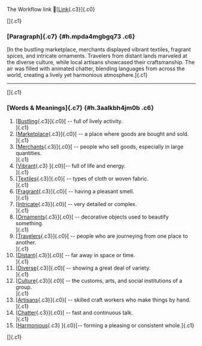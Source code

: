 The Workflow link
👏[[Link](https://www.google.com/url?q=http://www.google.com&sa=D&source=editors&ust=1757237366632441&usg=AOvVaw1GZ6bGrOLUJDmqPCcigbKI){.c3}]{.c0}

[]{.c1}

### [Paragraph]{.c7} {#h.mpda4mgbgq73 .c6}

[In the bustling marketplace, merchants displayed vibrant textiles,
fragrant spices, and intricate ornaments. Travelers from distant lands
marveled at the diverse culture, while local artisans showcased their
craftsmanship. The air was filled with animated chatter, blending
languages from across the world, creating a lively yet harmonious
atmosphere.]{.c1}

------------------------------------------------------------------------

[]{.c1}

### [Words & Meanings]{.c7} {#h.3aalkbh4jm0b .c6}

1.  [[Bustling](https://www.google.com/url?q=http://www.google.com&sa=D&source=editors&ust=1757237366633168&usg=AOvVaw3tQe4T9OvIqdA_nXKNaLT7){.c3}]{.c0}[ --
    full of lively activity.\
    ]{.c1}
2.  [[Marketplace](https://www.google.com/url?q=http://www.google.com&sa=D&source=editors&ust=1757237366633337&usg=AOvVaw3NRD7u7c5J027UyBRvhPvv){.c3}]{.c0}[ --
    a place where goods are bought and sold.\
    ]{.c1}
3.  [[Merchants](https://www.google.com/url?q=http://www.google.com&sa=D&source=editors&ust=1757237366633446&usg=AOvVaw0ig-oQ6HH_NQ7InonffuRQ){.c3}]{.c0}[ --
    people who sell goods, especially in large quantities.\
    ]{.c1}
4.  [[Vibrant](https://www.google.com/url?q=http://www.google.com&sa=D&source=editors&ust=1757237366633557&usg=AOvVaw0JToq1AziZ0fLpnhmbqeYy){.c3}
    ]{.c0}[-- full of life and energy.\
    ]{.c1}
5.  [[Textiles](https://www.google.com/url?q=http://www.google.com&sa=D&source=editors&ust=1757237366633644&usg=AOvVaw1RGqINHgubtNXtKR1fRyJQ){.c3}]{.c0}[ --
    types of cloth or woven fabric.\
    ]{.c1}
6.  [[Fragrant](https://www.google.com/url?q=http://www.google.com&sa=D&source=editors&ust=1757237366633741&usg=AOvVaw0Fiu8FTA8gNduxbTlJLycv){.c3}]{.c0}[ --
    having a pleasant smell.\
    ]{.c1}
7.  [[Intricate](https://www.google.com/url?q=http://www.google.com&sa=D&source=editors&ust=1757237366633833&usg=AOvVaw1l_dCGTd9Rx6mQ3bw__TK1){.c3}]{.c0}[ --
    very detailed or complex.\
    ]{.c1}
8.  [[Ornaments](https://www.google.com/url?q=http://www.google.com&sa=D&source=editors&ust=1757237366633988&usg=AOvVaw26SYfVMIcT9Zaba7i4V7lJ){.c3}]{.c0}[ --
    decorative objects used to beautify something.\
    ]{.c1}
9.  [[Travelers](https://www.google.com/url?q=http://www.google.com&sa=D&source=editors&ust=1757237366634100&usg=AOvVaw1SaqqAiEbTXw4LT47Rnc-2){.c3}]{.c0}[ --
    people who are journeying from one place to another.\
    ]{.c1}
10. [[Distant](https://www.google.com/url?q=http://www.google.com&sa=D&source=editors&ust=1757237366634214&usg=AOvVaw31iJrizsz-u_-IEbSqxDAQ){.c3}]{.c0}[ --
    far away in space or time.\
    ]{.c1}
11. [[Diverse](https://www.google.com/url?q=http://www.google.com&sa=D&source=editors&ust=1757237366634302&usg=AOvVaw3GaqG9h7s-A1WN7ZmawM3T){.c3}]{.c0}[ --
    showing a great deal of variety.\
    ]{.c1}
12. [[Culture](https://www.google.com/url?q=http://www.google.com&sa=D&source=editors&ust=1757237366634402&usg=AOvVaw2JTMUsv0hm_QAmz01u6CBV){.c3}]{.c0}[ --
    the customs, arts, and social institutions of a group.\
    ]{.c1}
13. [[Artisans](https://www.google.com/url?q=http://www.google.com&sa=D&source=editors&ust=1757237366634525&usg=AOvVaw1uD4SmK_F4b9lnJRnr2Xej){.c3}]{.c0}[ --
    skilled craft workers who make things by hand.\
    ]{.c1}
14. [[Chatter](https://www.google.com/url?q=http://www.google.com&sa=D&source=editors&ust=1757237366634636&usg=AOvVaw2tUSVSqCv7ELWfdZQsn1nz){.c3}]{.c0}[ --
    fast and continuous talk.\
    ]{.c1}
15. [[Harmonious](https://www.google.com/url?q=http://www.google.com&sa=D&source=editors&ust=1757237366634751&usg=AOvVaw1wwY7lrnk5fj_h36P_xxN7){.c3}
    ]{.c0}[-- forming a pleasing or consistent whole.]{.c1}

[]{.c1}
